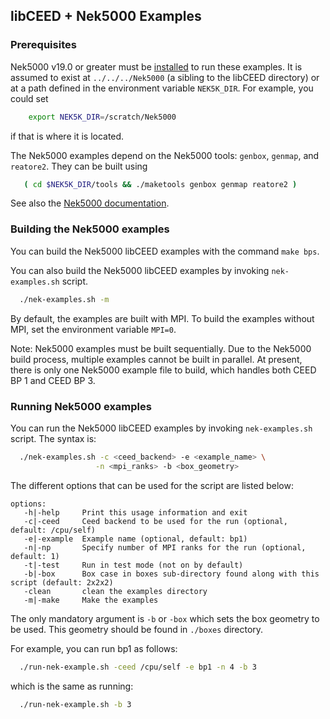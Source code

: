## libCEED + Nek5000 Examples

### Prerequisites

Nek5000 v19.0 or greater must be [installed](https://nek5000.mcs.anl.gov/getstarted/) to run these examples.
It is assumed to exist at `../../../Nek5000` (a sibling to the libCEED directory) or at a path defined in the environment variable `NEK5K_DIR`.
For example, you could set
```sh
    export NEK5K_DIR=/scratch/Nek5000
```
if that is where it is located.

The Nek5000 examples depend on the Nek5000 tools: `genbox`, `genmap`, and `reatore2`.
They can be built using
```sh
   ( cd $NEK5K_DIR/tools && ./maketools genbox genmap reatore2 )
```
See also the [Nek5000 documentation](https://nek5000.mcs.anl.gov/getstarted/).

### Building the Nek5000 examples

You can build the Nek5000 libCEED examples with the command `make bps`.

You can also build the Nek5000 libCEED examples by invoking `nek-examples.sh` script.
```sh
  ./nek-examples.sh -m
```

By default, the examples are built with MPI.
To build the examples without MPI, set the environment variable `MPI=0`.

Note: Nek5000 examples must be built sequentially.
Due to the Nek5000 build process, multiple examples cannot be built in parallel.
At present, there is only one Nek5000 example file to build, which handles both CEED BP 1 and CEED BP 3.

### Running Nek5000 examples

You can run the Nek5000 libCEED examples by invoking `nek-examples.sh` script.
The syntax is:
```sh
  ./nek-examples.sh -c <ceed_backend> -e <example_name> \
                   -n <mpi_ranks> -b <box_geometry>
```
The different options that can be used for the script are listed below:
```
options:
   -h|-help     Print this usage information and exit
   -c|-ceed     Ceed backend to be used for the run (optional, default: /cpu/self)
   -e|-example  Example name (optional, default: bp1)
   -n|-np       Specify number of MPI ranks for the run (optional, default: 1)
   -t|-test     Run in test mode (not on by default)
   -b|-box      Box case in boxes sub-directory found along with this script (default: 2x2x2)
   -clean       clean the examples directory
   -m|-make     Make the examples
```
The only mandatory argument is `-b` or `-box` which sets the box geometry to be used.
This geometry should be found in `./boxes` directory.

For example, you can run bp1 as follows:
```sh
  ./run-nek-example.sh -ceed /cpu/self -e bp1 -n 4 -b 3
```
which is the same as running:
```sh
  ./run-nek-example.sh -b 3
```
